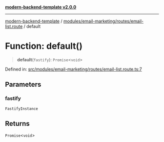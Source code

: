 [**modern-backend-template v2.0.0**](../../../../../README.md)

***

[modern-backend-template](../../../../../modules.md) / [modules/email-marketing/routes/email-list.route](../README.md) / default

# Function: default()

> **default**(`fastify`): `Promise`\<`void`\>

Defined in: [src/modules/email-marketing/routes/email-list.route.ts:7](https://github.com/maemreyo/saas-4cus-nodejs/blob/2a5b3f3aa11335dfa561e80e1feabb8e6084261e/src/modules/email-marketing/routes/email-list.route.ts#L7)

## Parameters

### fastify

`FastifyInstance`

## Returns

`Promise`\<`void`\>
